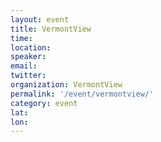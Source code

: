 ```yaml
---
layout: event
title: VermontView
time: 
location: 
speaker: 
email: 
twitter: 
organization: VermontView
permalink: '/event/vermontview/'
category: event
lat: 
lon: 
---
```


